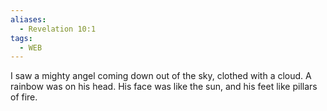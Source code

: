 ```yaml
---
aliases:
  - Revelation 10:1
tags:
  - WEB
---
```

I saw a mighty angel coming down out of the sky, clothed with a cloud. A rainbow was on his head. His face was like the sun, and his feet like pillars of fire.